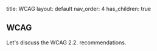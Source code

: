 title: WCAG 
layout: default
nav_order: 4
has_children: true 

## WCAG

Let's discuss the WCAG 2.2. recommendations.

